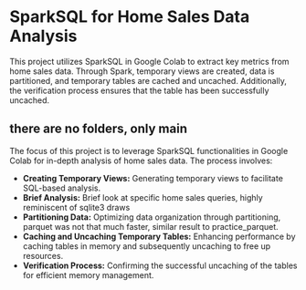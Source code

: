 # SparkSQL for Home Sales Data Analysis

This project utilizes SparkSQL in Google Colab to extract key metrics from home sales data. Through Spark, temporary views are created, data is partitioned, and temporary tables are cached and uncached. Additionally, the verification process ensures that the table has been successfully uncached.

## there are no folders, only main

The focus of this project is to leverage SparkSQL functionalities in Google Colab for in-depth analysis of home sales data. The process involves:

- **Creating Temporary Views:** Generating temporary views to facilitate SQL-based analysis.
- **Brief Analysis:** Brief look at specific home sales queries, highly reminiscent of sqlite3 draws
- **Partitioning Data:** Optimizing data organization through partitioning, parquet was not that much faster, similar result to practice_parquet.
- **Caching and Uncaching Temporary Tables:** Enhancing performance by caching tables in memory and subsequently uncaching to free up resources.
- **Verification Process:** Confirming the successful uncaching of the tables for efficient memory management.
